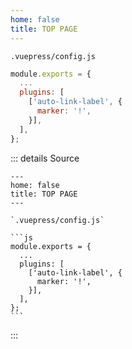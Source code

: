 ```yaml
---
home: false
title: TOP PAGE
---
```


`.vuepress/config.js`

```js
module.exports = {
  ...
  plugins: [
    ['auto-link-label', {
      marker: '!',
    }],
  ],
};
```

::: details Source
````
---
home: false
title: TOP PAGE
---

`.vuepress/config.js`

```js
module.exports = {
  ...
  plugins: [
    ['auto-link-label', {
      marker: '!',
    }],
  ],
};
```
````
:::
